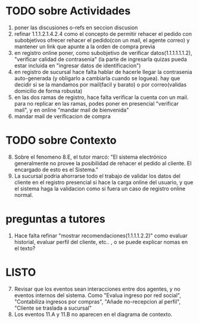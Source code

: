 # TODO sobre Actividades
1. poner las discusiones o-refs en seccion discusion
2. refinar 1.1.1.2.1.4.2.4 como el concepto de permitir rehacer el pedido con subobjetivos ofrecer rehacer el pedido(con un mail, el agente correo) y mantener un link que apunte a la orden de compra previa
3. en registro online poner, como subobjetivo de verificar datos(1.1.1.1.1.1.2), "verificar calidad de contrasenia" (la parte de ingresarla quizas pueda estar incluida en "ingresar datos de identificacion")
4. en registro de sucursal hace falta hablar de hacerle llegar la contrasenia auto-generada (y obligarlo a cambiarla cuando se loguea). hay que decidir si se la mandamos por mail(facil y barato) o por correo(validas domicilio de forma robusta)
5. en las dos ramas de registro, hace falta verificar la cuenta con un mail. para no replicar en las ramas, podes poner en presencial "verificar mail", y en online "mandar mail de bienvenida"
6. mandar mail de verificacion de compra

# TODO sobre Contexto
8. Sobre el fenomeno 8.E, el tutor marcó: "El sistema electrónico generalmente no provee la posibilidad de rehacer el pedido al cliente. El encargado de esto es el Sistema."
10. La sucursal podria ahorrarse todo el trabajo de validar los datos del cliente en el registro presencial si hace la carga online del usuario, y que el sistema haga la validacion como si fuera un caso de registro online normal.

# preguntas a tutores
1.  Hace falta refinar "mostrar recomendaciones(1.1.1.1.2.2)" como evaluar historial, 
    evaluar perfil del cliente, etc.. , o se puede explicar nomas en el texto?

# LISTO
7. Revisar que los eventos sean interacciones entre dos agentes, y no eventos internos del sistema. Como "Evalua ingreso por red social", "Contabiliza ingresos por compras", "Añade no-recepcion al perfil", "Cliente se traslada a sucursal"
9. Los eventos 11.A y 11.B no aparecen en el diagrama de contexto. 
